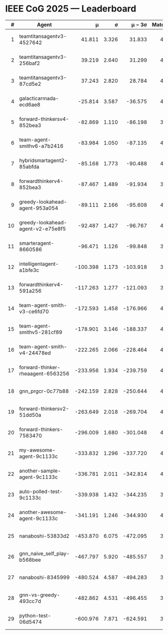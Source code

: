 # IEEE CoG 2025 — Leaderboard

| # | Agent | μ | σ | μ − 3σ | Matches | Updated |
|---:|---|---:|---:|---:|---:|---|
| 1 | teamtitansagentv3-4527642 | 41.811 | 3.326 | 31.833 | 4300 | 2025-08-18 21:29 |
| 2 | teamtitansagentv3-256baf2 | 39.219 | 2.640 | 31.299 | 4432 | 2025-08-18 21:29 |
| 3 | teamtitansagentv3-87cd5e2 | 37.243 | 2.820 | 28.784 | 4232 | 2025-08-18 21:29 |
| 4 | galacticarmada-ecd6ae8 | -25.814 | 3.587 | -36.575 | 4420 | 2025-08-18 21:29 |
| 5 | forward-thinkersv4-852bea3 | -82.869 | 1.110 | -86.198 | 3466 | 2025-08-18 21:29 |
| 6 | team-agent-smithv6-a7b2416 | -83.984 | 1.050 | -87.135 | 4360 | 2025-08-18 21:29 |
| 7 | hybridsmartagent2-85abfda | -85.168 | 1.773 | -90.488 | 4149 | 2025-08-18 21:29 |
| 8 | forwardthinkerv4-852bea3 | -87.467 | 1.489 | -91.934 | 3514 | 2025-08-18 21:29 |
| 9 | greedy-lookahead-agent-953a054 | -89.111 | 2.166 | -95.608 | 4016 | 2025-08-18 21:29 |
| 10 | greedy-lookahead-agent-v2-e75e8f5 | -92.487 | 1.427 | -96.767 | 4416 | 2025-08-18 21:29 |
| 11 | smarteragent-8660586 | -96.471 | 1.126 | -99.848 | 3727 | 2025-08-18 21:29 |
| 12 | intelligentagent-a1bfe3c | -100.398 | 1.173 | -103.918 | 3534 | 2025-08-18 21:29 |
| 13 | forwardthinkerv4-591a256 | -117.263 | 1.277 | -121.093 | 3934 | 2025-08-18 21:29 |
| 14 | team-agent-smith-v3-ce6fd70 | -172.593 | 1.458 | -176.966 | 4892 | 2025-08-18 21:29 |
| 15 | team-agent-smithv5-281cf89 | -178.901 | 3.146 | -188.337 | 4520 | 2025-08-18 21:29 |
| 16 | team-agent-smith-v4-24478ed | -222.265 | 2.066 | -228.464 | 4512 | 2025-08-18 21:29 |
| 17 | forward-thinker-rheaagent-6563256 | -233.956 | 1.934 | -239.759 | 4064 | 2025-08-18 21:29 |
| 18 | gnn_prgcr-0c77b88 | -242.159 | 2.828 | -250.644 | 4190 | 2025-08-18 21:29 |
| 19 | forward-thinkersv2-51dd50a | -263.649 | 2.018 | -269.704 | 4364 | 2025-08-18 21:29 |
| 20 | forward-thinkers-7583470 | -296.009 | 1.680 | -301.048 | 4060 | 2025-08-18 21:29 |
| 21 | my-awesome-agent-9c1133c | -333.832 | 1.296 | -337.720 | 4700 | 2025-08-18 21:29 |
| 22 | another-sample-agent-9c1133c | -336.781 | 2.011 | -342.814 | 4200 | 2025-08-18 21:29 |
| 23 | auto-polled-test-9c1133c | -339.938 | 1.432 | -344.235 | 3860 | 2025-08-18 21:29 |
| 24 | another-awesome-agent-9c1133c | -341.191 | 1.246 | -344.930 | 4700 | 2025-08-18 21:29 |
| 25 | nanaboshi-53833d2 | -453.870 | 6.075 | -472.095 | 3260 | 2025-08-18 21:29 |
| 26 | gnn_naive_self_play-b568bee | -467.797 | 5.920 | -485.557 | 3640 | 2025-08-18 21:29 |
| 27 | nanaboshi-8345999 | -480.524 | 4.587 | -494.283 | 3680 | 2025-08-18 21:29 |
| 28 | gnn-vs-greedy-493cc7d | -482.862 | 4.531 | -496.455 | 3660 | 2025-08-18 21:29 |
| 29 | python-test-06d5474 | -600.976 | 7.871 | -624.591 | 3610 | 2025-08-18 21:29 |
